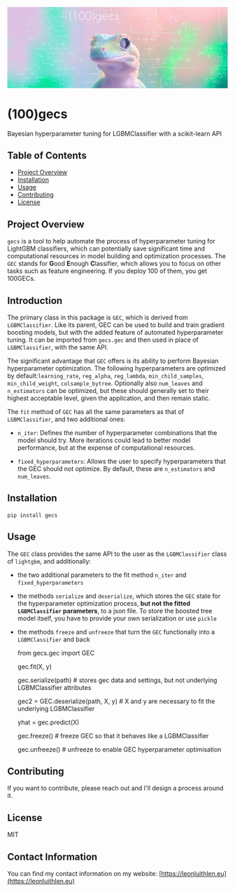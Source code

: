 ![a gecko looking at the camera with bayesian math in white on a pink and green background](documentation/assets/header.png)


# (100)gecs

Bayesian hyperparameter tuning for LGBMClassifier with a scikit-learn API

## Table of Contents

- [Project Overview](#project-overview)
- [Installation](#installation)
- [Usage](#usage)
- [Contributing](#contributing)
- [License](#license)

## Project Overview

`gecs` is a tool to help automate the process of hyperparameter tuning for LightGBM classifiers, which can potentially save significant time and computational resources in model building and optimization processes. The `GEC` stands for **G**ood **E**nough **C**lassifier, which allows you to focus on other tasks such as feature engineering. If you deploy 100 of them, you get 100GECs.

## Introduction

The primary class in this package is `GEC`, which is derived from `LGBMClassifier`. Like its parent, GEC can be used to build and train gradient boosting models, but with the added feature of automated hyperparameter tuning. It can be imported from `gecs.gec` and then used in place of `LGBMClassifier`, with the same API.

The significant advantage that `GEC` offers is its ability to perform Bayesian hyperparameter optimization. The following hyperparameters are optimized by default:`learning_rate`, `reg_alpha`, `reg_lambda`, `min_child_samples`, `min_child_weight`, `colsample_bytree`. Optionally also `num_leaves` and `n_estimators` can be optimized, but these should generally set to their highest acceptable level, given the application, and then remain static.

The `fit` method of `GEC` has all the same parameters as that of `LGBMClassifier`, and two additional ones:

- `n_iter`: Defines the number of hyperparameter combinations that the model should try. More iterations could lead to better model performance, but at the expense of computational resources.

- `fixed_hyperparameters`: Allows the user to specify hyperparameters that the GEC should not optimize. By default, these are `n_estimators` and `num_leaves`. 


## Installation

    pip install gecs


## Usage

The `GEC` class provides the same API to the user as the `LGBMClassifier` class of `lightgbm`, and additionally:

-   the two additional parameters to the fit method `n_iter` and `fixed_hyperparameters`

-   the methods `serialize` and `deserialize`, which stores the `GEC` state for the hyperparameter optimization process, **but not the fitted `LGBMClassifier` parameters**, to a json file. To store the boosted tree model itself, you have to provide your own serialization or use `pickle`

-   the methods `freeze` and `unfreeze` that turn the `GEC` functionally into a `LGBMClassifier` and back



    from gecs.gec import GEC

    gec.fit(X, y)

    gec.serialize(path) # stores gec data and settings, but not underlying LGBMClassifier attributes

    gec2 = GEC.deserialize(path, X, y) # X and y are necessary to fit the underlying LGBMClassifier

    yhat = gec.predict(X)

    gec.freeze() # freeze GEC so that it behaves like a LGBMClassifier

    gec.unfreeze() # unfreeze to enable GEC hyperparameter optimisation





## Contributing

If you want to contribute, please reach out and I'll design a process around it.

## License

MIT

## Contact Information

You can find my contact information on my website: [https://leonluithlen.eu](https://leonluithlen.eu)